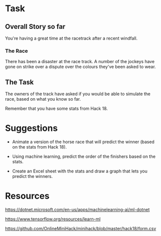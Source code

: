 # Task

## Overall Story so far

You're having a great time at the racetrack after a recent windfall.

### The Race

There has been a disaster at the race track.  A number of the jockeys 
have gone on strike over a dispute over the colours they've been asked to wear.

## The Task

The owners of the track have asked if you would be able to simulate the race,
based on what you know so far.

Remember that you have some stats from Hack 18.

# Suggestions

* Animate a version of the horse race that will predict the winner (based on the stats from Hack 18).

* Using machine learning, predict the order of the finishers based on the stats.

* Create an Excel sheet with the stats and draw a graph that lets you predict the winners.


# Resources

https://dotnet.microsoft.com/en-us/apps/machinelearning-ai/ml-dotnet

https://www.tensorflow.org/resources/learn-ml

https://github.com/OnlineMiniHack/minihack/blob/master/hack18/form.csv

